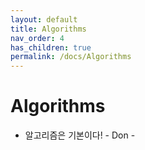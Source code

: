 ```yaml
---
layout: default
title: Algorithms
nav_order: 4
has_children: true
permalink: /docs/Algorithms
---
```


# Algorithms
* 알고리즘은 기본이다! - Don -
